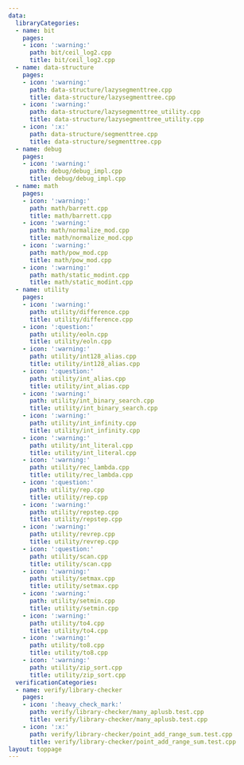 ```yaml
---
data:
  libraryCategories:
  - name: bit
    pages:
    - icon: ':warning:'
      path: bit/ceil_log2.cpp
      title: bit/ceil_log2.cpp
  - name: data-structure
    pages:
    - icon: ':warning:'
      path: data-structure/lazysegmenttree.cpp
      title: data-structure/lazysegmenttree.cpp
    - icon: ':warning:'
      path: data-structure/lazysegmenttree_utility.cpp
      title: data-structure/lazysegmenttree_utility.cpp
    - icon: ':x:'
      path: data-structure/segmenttree.cpp
      title: data-structure/segmenttree.cpp
  - name: debug
    pages:
    - icon: ':warning:'
      path: debug/debug_impl.cpp
      title: debug/debug_impl.cpp
  - name: math
    pages:
    - icon: ':warning:'
      path: math/barrett.cpp
      title: math/barrett.cpp
    - icon: ':warning:'
      path: math/normalize_mod.cpp
      title: math/normalize_mod.cpp
    - icon: ':warning:'
      path: math/pow_mod.cpp
      title: math/pow_mod.cpp
    - icon: ':warning:'
      path: math/static_modint.cpp
      title: math/static_modint.cpp
  - name: utility
    pages:
    - icon: ':warning:'
      path: utility/difference.cpp
      title: utility/difference.cpp
    - icon: ':question:'
      path: utility/eoln.cpp
      title: utility/eoln.cpp
    - icon: ':warning:'
      path: utility/int128_alias.cpp
      title: utility/int128_alias.cpp
    - icon: ':question:'
      path: utility/int_alias.cpp
      title: utility/int_alias.cpp
    - icon: ':warning:'
      path: utility/int_binary_search.cpp
      title: utility/int_binary_search.cpp
    - icon: ':warning:'
      path: utility/int_infinity.cpp
      title: utility/int_infinity.cpp
    - icon: ':warning:'
      path: utility/int_literal.cpp
      title: utility/int_literal.cpp
    - icon: ':warning:'
      path: utility/rec_lambda.cpp
      title: utility/rec_lambda.cpp
    - icon: ':question:'
      path: utility/rep.cpp
      title: utility/rep.cpp
    - icon: ':warning:'
      path: utility/repstep.cpp
      title: utility/repstep.cpp
    - icon: ':warning:'
      path: utility/revrep.cpp
      title: utility/revrep.cpp
    - icon: ':question:'
      path: utility/scan.cpp
      title: utility/scan.cpp
    - icon: ':warning:'
      path: utility/setmax.cpp
      title: utility/setmax.cpp
    - icon: ':warning:'
      path: utility/setmin.cpp
      title: utility/setmin.cpp
    - icon: ':warning:'
      path: utility/to4.cpp
      title: utility/to4.cpp
    - icon: ':warning:'
      path: utility/to8.cpp
      title: utility/to8.cpp
    - icon: ':warning:'
      path: utility/zip_sort.cpp
      title: utility/zip_sort.cpp
  verificationCategories:
  - name: verify/library-checker
    pages:
    - icon: ':heavy_check_mark:'
      path: verify/library-checker/many_aplusb.test.cpp
      title: verify/library-checker/many_aplusb.test.cpp
    - icon: ':x:'
      path: verify/library-checker/point_add_range_sum.test.cpp
      title: verify/library-checker/point_add_range_sum.test.cpp
layout: toppage
---
```

